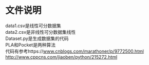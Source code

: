 # 文件说明
data1.csv是线性可分数据集  
data2.csv是非线性可分数据集线性  
Dataset.py是生成数据集的代码  
PLA和Pocket是两种算法  
代码有参考https://www.cnblogs.com/marathoner/p/9772500.html  
http://www.cppcns.com/jiaoben/python/215272.html
